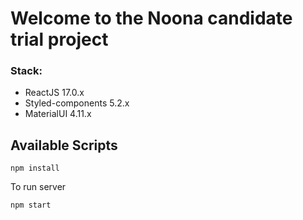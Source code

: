 # Welcome to the Noona candidate trial project

### Stack: 

- ReactJS 17.0.x
- Styled-components 5.2.x
- MaterialUI 4.11.x

## Available Scripts

`npm install`

To run server

`npm start`

